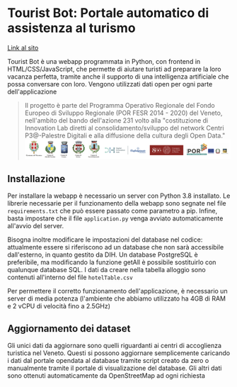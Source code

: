 # Tourist Bot: Portale automatico di assistenza al turismo

[Link al sito](http://touristbot.app.digitalinnovationhubvicenza.it/)

Tourist Bot è una webapp programmata in Python, con frontend in HTML/CSS/JavaScript, che permette di aiutare turisti ad preparare la loro vacanza perfetta, tramite anche il supporto di una intelligenza artificiale che possa conversare con loro. Vengono utilizzati dati open per ogni parte dell'applicazione


> Il progetto è parte del Programma Operativo Regionale del Fondo Europeo di Sviluppo Regionale (POR FESR 2014 - 2020) del Veneto, nell'ambito del bando dell'azione 231 volto alla "costituzione di Innovation Lab diretti al consolidamento/sviluppo del network Centri P3@-Palestre Digitali e alla diffusione della cultura degli Open Data."
  ![](/static/assets/logos.png)
  

## Installazione
Per installare la webapp è necessario un server con Python 3.8 installato. Le librerie necessarie per il funzionamento della webapp sono segnate nel file `requirements.txt` che può essere passato come parametro a pip. Infine, basta impostare che il file `application.py` venga avviato automaticamente all'avvio del server.

Bisogna inoltre modificare le impostazioni del database nel codice: attualmente essere si riferiscono ad un database che non sarà accessibile dall'esterno, in quanto gestito da DIH. Un database PostgreSQL è preferibile, ma modificando la funzione getAll è possibile sostituirlo con qualunque database SQL. I dati da creare nella tabella alloggio sono contenuti all'interno del file `hotelTable.csv`

Per permettere il corretto funzionamento dell'applicazione, è necessario un server di media potenza (l'ambiente che abbiamo utilizzato ha 4GB di RAM e 2 vCPU di velocità fino a 2.5GHz)

## Aggiornamento dei dataset

Gli unici dati da aggiornare sono quelli riguardanti ai centri di accoglienza turistica nel Veneto. Questi si possono aggiornare semplicemente caricando i dati dal portale opendata al database tramite script creato da zero o manualmente tramite il portale di visualizazione del database. Gli altri dati sono ottenuti automaticamente da OpenStreetMap ad ogni richiesta
